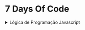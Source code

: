 # 7 Days Of Code

<details>
<summary>Lógica de Programação Javascript</summary>
<details>
<summary>Dia 01 - Operações Booleanas</summary>

Este primeiro dia é super importante! Ao final dele, você terá um novo conhecimento que é essencial para os próximos desafios.

Existe uma situação super comum para quem utiliza o Javascript: problemas com os tipos de variáveis na hora de comparar os valores de duas variáveis entre si. Eu já passei muito por isso!

Em linguagens de programação compiladas, como Java e C#, esse problema é detectado em tempo de compilação, e você que está desenvolvendo o código tem um aviso claro do erro.

Já no Javascript, esses erros passam despercebidos, já que o código não passa por um compilador. Ou seja, os erros só aparecem em tempo de execução.

A parte mais confusa para quem está começando a aprender lógica com Javascript é a operação de igualdade entre valores. Dependendo de como você escrever o seu código, o Javascript fará uma conversão de tipo para um tipo booleano de maneira implícita (automática), e isso afetará variáveis que eram Strings, Numbers, Object, etc….

Isso causa alguns comportamentos estranhos, como todos esses exemplos aqui abaixo retornando true:

console.log( false == '0' );
console.log( null == undefined );
console.log( " \t\r\n" == 0 );
console.log( ' ' == 0 );

O que não faz necessariamente muito sentido.

(Você pode testar tudo isso indo no seu navegador, clicando com o botão direito, escolhendo a opção "Inspecionar" e a aba "Console". Nessa aba, basta copiar e colar cada uma das linhas acima para confirmar que todas realmente retornam true).

> Sendo assim, a sua tarefa de hoje é reescrever o código abaixo de maneira que ele imprima as informações de maneira correta, que faça sentido e sem erros:

```
let numeroUm = 1
let stringUm = '1'
let numeroTrinta = 30
let stringTrinta = '30'
let numeroDez = 10
let stringDez = '10'

if (COMPARAR O numeroUm e a stringUm) {
console.log('As variáveis numeroUm e stringUm tem o mesmo valor, mas tipos diferentes')
} else {
console.log('As variáveis numeroUm e stringUm não tem o mesmo valor')
}

if (COMPARAR O numeroTrinta e a stringTrinta) {
console.log('As variáveis numeroTrinta e stringTrinta tem o mesmo valor e mesmo tipo')
} else {
console.log('As variáveis numeroTrinta e stringTrinta não tem o mesmo tipo')
}

if (COMPARAR O numeroDez e a stringDez) {
console.log('As variáveis numeroDez e stringDez tem o mesmo valor, mas tipos diferentes')
} else {
console.log('As variáveis numeroDez e stringDez não tem o mesmo valor')
}
```

</details>

<details>
<summary>Dia 02 - Variáveis</summary>

</details>
Sabe quando você se cadastra em um site e, logo em seguida, quando faz o seu login, ele já te chama pelo seu nome? É isso que você vai fazer no desafio de hoje!

Quando você cria algum sistema, site ou aplicativo, é comum querer colocar alguns toques personalizados para tornar a experiência na sua aplicação mais rica e dinâmica.

Fazer isso através da programação pode não ser uma tarefa muito fácil. Dependendo do nível de customização que você quiser implementar, a quantidade de código que você precisará escrever pode ser imensa.

Mas é claro que você pode começar de uma maneira mais simples. Para isso, o importante é entender como capturar e armazenar valores dentro de variáveis. E é nisso que eu vou te ajudar hoje!

Variáveis são os blocos básicos de construção de qualquer sistema e são essenciais para processar qualquer tipo de informação, seja ela de uma pessoa logada no sistema ou mesmo para exibir detalhes de produtos em um catálogo de e-commerce.

```
Por isso, hoje, eu vou te ensinar a desenvolver um programa simulando um desses sites. Ele deve pedir para o usuário responder 3 perguntas:

- Qual o seu nome?
- Quantos anos você tem?
- Qual linguagem de programação você está estudando?

À medida que as perguntas forem sendo feitas, a pessoa que estiver usando o programa deve responder cada uma delas.

No final, o sistema vai exibir a mensagem:

"Olá [nome], você tem [idade] anos e já está aprendendo [linguagem]!"
```

Note que cada informação entre [ ] é uma das respostas dadas pela pessoa.

EXERCÍCIO OPCIONAL
Se você quiser se aprofundar no assunto de hoje, eu tenho mais um exercício para você.

Mas ele é 100% opcional.

```

Você vai complementar o código para que, depois de exibir a mensagem anterior, o programa pergunte:

Você gosta de estudar [linguagem]? Responda com o número 1 para SIM ou 2 para NÃO.

E aí, dependendo da resposta, ele deve mostrar uma das seguintes mensagens:

1 > Muito bom! Continue estudando e você terá muito sucesso.
2 > Ahh que pena... Já tentou aprender outras linguagens?
```

</details>
